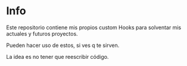 # Info

Este repositorio contiene mis propios custom Hooks para solventar mis actuales y futuros proyectos.

Pueden hacer uso de estos, si ves q te sirven.

La idea es no tener que reescribir código.
